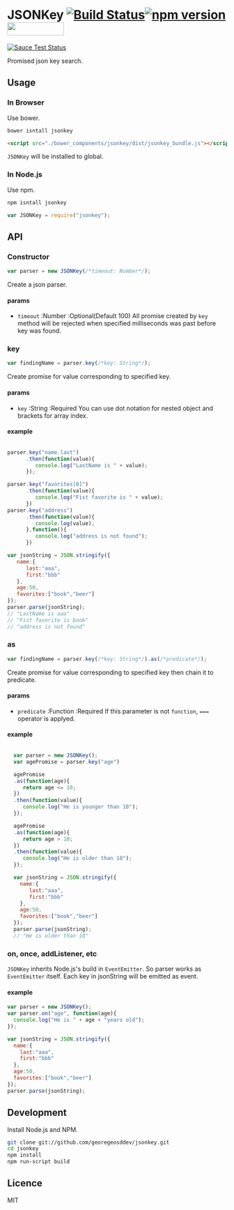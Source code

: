 # JSONKey [![Build Status](https://travis-ci.org/georgeOsdDev/jsonkey.svg?branch=master)](https://travis-ci.org/georgeOsdDev/jsonkey)[![npm version](https://badge.fury.io/js/jsonkey.svg)](http://badge.fury.io/js/jsonkey) <img src="https://benschwarz.github.io/bower-badges/badge@2x.png" width="130" height="30">

[![Sauce Test Status](https://saucelabs.com/browser-matrix/georgeosddev_jsonkey.svg)](https://saucelabs.com/u/georgeosddev_jsonkey)

Promised json key search.

## Usage

### In Browser

Use bower.
```bash
bower isntall jsonkey
```

```html
<script src="./bower_components/jsonkey/dist/jsonkey_bundle.js"></script>
```
`JSONKey` will be installed to global.


### In Node.js
Use npm.

```bash
npm isntall jsonkey
```

```javascript
var JSONKey = require("jsonkey");
```


## API

### Constructor

```javascript
var parser = new JSONKey(/*timeout: Number*/);
```
Create a json parser.

#### params

 * `timeout` :Number :Optional(Default 100)
   All promise created by `key` method will be rejected when specified milliseconds was past before key was found.

### key

```javascript
var findingName = parser.key(/*key: String*/);
```

Create promise for value corresponding to specified key.

#### params

 * `key` :String :Required
   You can use dot notation for nested object and brackets for array index.

#### example

```javascript

parser.key("name.last")
      .then(function(value){
         console.log("LastName is " + value);
      });

parser.key("favorites[0]")
      .then(function(value){
         console.log("Fist favorite is " + value);
      })
parser.key("address")
      .then(function(value){
         console.log(value);
      },function(){
         console.log("address is not found");
      })

var jsonString = JSON.stringify({
   name:{
      last:"aaa",
      first:"bbb"
   },
   age:50,
   favorites:["book","beer"]
});
parser.parse(jsonString);
// "LastName is aaa"
// "Fist favorite is book"
// "address is not found"
```

### as

```javascript
var findingName = parser.key(/*key: String*/).as(/*predicate*/);
```

Create promise for value corresponding to specified key then chain it to predicate.

#### params

* `predicate` :Function :Required
   If this parameter is not `function`, `===` operator is applyed.

#### example

```javascript

  var parser = new JSONKey();
  var agePromise = parser.key("age")

  agePromise
  .as(function(age){
     return age <= 10;
  })
  .then(function(value){
     console.log("He is younger than 10");
  });

  agePromise
  .as(function(age){
     return age > 10;
  })
  .then(function(value){
     console.log("He is older than 10");
  });

  var jsonString = JSON.stringify({
    name:{
       last:"aaa",
       first:"bbb"
    },
    age:50,
    favorites:["book","beer"]
  });
  parser.parse(jsonString);
  // "He is older than 10"
```

### on, once, addListener, etc

`JSONKey` inherits Node.js's build in `EventEmitter`.
So parser works as `EventEmitter` itself.
Each key in jsonString will be emitted as event.

#### example

```javascript
var parser = new JSONKey();
var parser.on("age", function(age){
  console.log("He is " + age + "years old");
});

var jsonString = JSON.stringify({
  name:{
    last:"aaa",
    first:"bbb"
  },
  age:50,
  favorites:["book","beer"]
});
parser.parse(jsonString);
```


## Development

Install Node.js and NPM.

```bash
git clone git://github.com/georegeosddev/jsonkey.git
cd jsonkey
npm install
npm run-script build
```


## Licence
MIT
